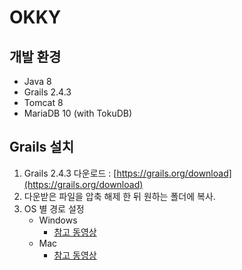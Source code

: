OKKY
==========

## 개발 환경

- Java 8
- Grails 2.4.3
- Tomcat 8
- MariaDB 10 (with TokuDB)

## Grails 설치
1. Grails 2.4.3 다운로드 : [https://grails.org/download](https://grails.org/download)
2. 다운받은 파일을 압축 해제 한 뒤 원하는 폴더에 복사.
3. OS 별 경로 설정
	- Windows
		- [참고 동영상](http://www.grailsexample.net/installing-a-grails-development-environment-on-windows/)
	- Mac
		- [참고 동영상](http://www.grailsexample.net/installing-a-grails-development-environment-on-os-x/)

